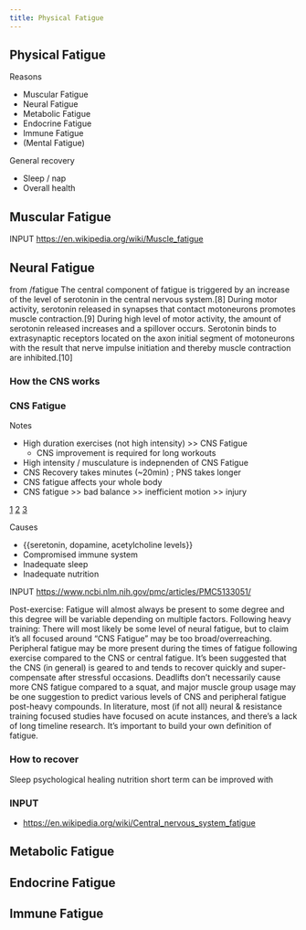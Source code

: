 ```yaml
---
title: Physical Fatigue
---
```


## Physical Fatigue

Reasons
- Muscular Fatigue
- Neural Fatigue
- Metabolic Fatigue
- Endocrine Fatigue
- Immune Fatigue
- (Mental Fatigue)

General recovery
- Sleep / nap
- Overall health


## Muscular Fatigue

INPUT https://en.wikipedia.org/wiki/Muscle_fatigue

## Neural Fatigue


from /fatigue
The central component of fatigue is triggered by an increase of the level of serotonin in the central nervous system.[8] During motor activity, serotonin released in synapses that contact motoneurons promotes muscle contraction.[9] During high level of motor activity, the amount of serotonin released increases and a spillover occurs. Serotonin binds to extrasynaptic receptors located on the axon initial segment of motoneurons with the result that nerve impulse initiation and thereby muscle contraction are inhibited.[10]



### How the CNS works


### CNS Fatigue

Notes
- High duration exercises (not high intensity) >> CNS Fatigue
  - CNS improvement is required for long workouts
- High intensity / musculature is indepnenden of CNS Fatigue
- CNS Recovery takes minutes (~20min) ; PNS takes longer
- CNS fatigue affects your whole body
- CNS fatigue >> bad balance >> inefficient motion >> injury



[1](https://www.ncbi.nlm.nih.gov/pubmed/17626289)
[2](https://www.ncbi.nlm.nih.gov/pubmed/27187101)
[3](https://www.ncbi.nlm.nih.gov/pubmed/25051388)


Causes
- {{seretonin, dopamine, acetylcholine levels}}
- Compromised immune system
- Inadequate sleep
- Inadequate nutrition



INPUT https://www.ncbi.nlm.nih.gov/pmc/articles/PMC5133051/

Post-exercise: Fatigue will almost always be present to some degree and this degree will be variable depending on multiple factors.
Following heavy training: There will most likely be some level of neural fatigue, but to claim it’s all focused around “CNS Fatigue” may be too broad/overreaching.
Peripheral fatigue may be more present during the times of fatigue following exercise compared to the CNS or central fatigue.
It’s been suggested that the CNS (in general) is geared to and tends to recover quickly and super-compensate after stressful occasions.
Deadlifts don’t necessarily cause more CNS fatigue compared to a squat, and major muscle group usage may be one suggestion to predict various levels of CNS and peripheral fatigue post-heavy compounds.
In literature, most (if not all) neural & resistance training focused studies have focused on acute instances, and there’s a lack of long timeline research.
It’s important to build your own definition of fatigue.

### How to recover
Sleep
psychological healing
nutrition
short term can be improved with


### INPUT
- https://en.wikipedia.org/wiki/Central_nervous_system_fatigue



## Metabolic Fatigue


## Endocrine Fatigue


## Immune Fatigue
